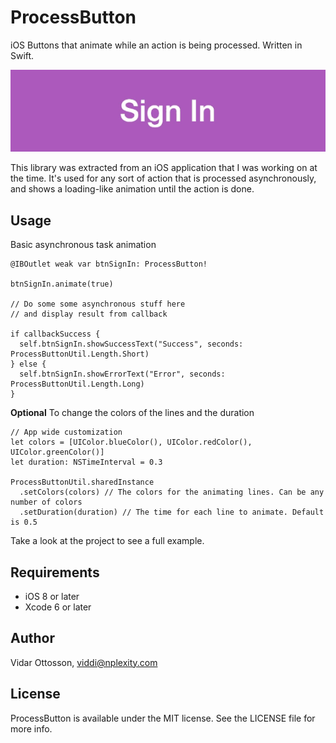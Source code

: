 # ProcessButton

iOS Buttons that animate while an action is being processed. Written in Swift.

![](ProcessButton.gif)

This library was extracted from an iOS application that I was working on at the time. It's used for any sort of action that is processed asynchronously, and shows a loading-like animation until the action is done.

## Usage

Basic asynchronous task animation

```
@IBOutlet weak var btnSignIn: ProcessButton!

btnSignIn.animate(true)

// Do some some asynchronous stuff here
// and display result from callback

if callbackSuccess {
  self.btnSignIn.showSuccessText("Success", seconds: ProcessButtonUtil.Length.Short)
} else {
  self.btnSignIn.showErrorText("Error", seconds: ProcessButtonUtil.Length.Long)
}
```

**Optional** To change the colors of the lines and the duration

```
// App wide customization
let colors = [UIColor.blueColor(), UIColor.redColor(), UIColor.greenColor()]
let duration: NSTimeInterval = 0.3
    
ProcessButtonUtil.sharedInstance
  .setColors(colors) // The colors for the animating lines. Can be any number of colors
  .setDuration(duration) // The time for each line to animate. Default is 0.5
```

Take a look at the project to see a full example.

## Requirements

* iOS 8 or later
* Xcode 6 or later

## Author
Vidar Ottosson, viddi@nplexity.com

## License

ProcessButton is available under the MIT license. See the LICENSE file for more info.